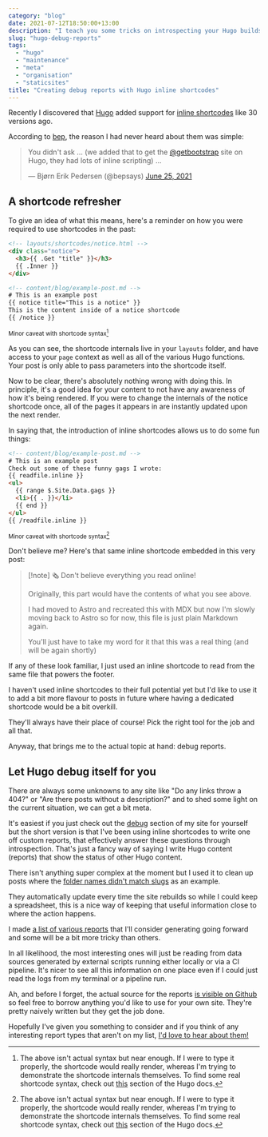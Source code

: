 ```yaml
---
category: "blog"
date: 2021-07-12T18:50:00+13:00
description: "I teach you some tricks on introspecting your Hugo builds"
slug: "hugo-debug-reports"
tags:
  - "hugo"
  - "maintenance"
  - "meta"
  - "organisation"
  - "staticsites"
title: "Creating debug reports with Hugo inline shortcodes"
---
```


Recently I discovered that [Hugo](https://gohugo.io) added support for [inline shortcodes](https://gohugo.io/templates/shortcode-templates/) like 30 versions ago.

According to [bep](https://github.com/bep), the reason I had never heard about them was simple:

<blockquote class="twitter-tweet" data-lang="en" data-dnt="true" data-theme="light"><p lang="en" dir="ltr">You didn&#39;t ask ... (we added that to get the <a href="https://twitter.com/getbootstrap?ref_src=twsrc%5Etfw">@getbootstrap</a> site on Hugo, they had lots of inline scripting) ...</p>&mdash; Bjørn Erik Pedersen (@bepsays) <a href="https://twitter.com/bepsays/status/1408348824083615745?ref_src=twsrc%5Etfw">June 25, 2021</a></blockquote> <script async src="https://platform.twitter.com/widgets.js" charset="utf-8"></script>

## A shortcode refresher

To give an idea of what this means, here's a reminder on how you were required to use shortcodes in the past:

```html
<!-- layouts/shortcodes/notice.html -->
<div class="notice">
  <h3>{{ .Get "title" }}</h3>
  {{ .Inner }}
</div>

<!-- content/blog/example-post.md -->
# This is an example post
{{ notice title="This is a notice" }}
This is the content inside of a notice shortcode
{{ /notice }}
```

<sup>Minor caveat with shortcode syntax[^syntax]</sup>

As you can see, the shortcode internals live in your `layouts` folder, and have access to your `page` context as well as all of the various Hugo functions. Your post is only able to pass parameters into the shortcode itself.

Now to be clear, there's absolutely nothing wrong with doing this. In principle, it's a good idea for your content to not have any awareness of how it's being rendered. If you were to change the internals of the notice shortcode once, all of the pages it appears in are instantly updated upon the next render.

In saying that, the introduction of inline shortcodes allows us to do some fun things:

```html
<!-- content/blog/example-post.md -->
# This is an example post
Check out some of these funny gags I wrote:
{{ readfile.inline }}
<ul>
  {{ range $.Site.Data.gags }}
  <li>{{ . }}</li>
  {{ end }}
</ul>
{{ /readfile.inline }}
```

<sup>Minor caveat with shortcode syntax[^syntax]</sup>

Don't believe me? Here's that same inline shortcode embedded in this very post:

> [!note] 🗞️ Don't believe everything you read online!
>
> Originally, this part would have the contents of what you see above.
> 
> I had moved to Astro and recreated this with MDX but now I'm slowly moving back to Astro so for now, this file is just plain Markdown again.
>
> You'll just have to take my word for it that this was a real thing (and will be again shortly)

If any of these look familiar, I just used an inline shortcode to read from the same file that powers the footer.

I haven't used inline shortcodes to their full potential yet but I'd like to use it to add a bit more flavour to posts in future where having a dedicated shortcode would be a bit overkill.

They'll always have their place of course! Pick the right tool for the job and all that.

Anyway, that brings me to the actual topic at hand: debug reports.

## Let Hugo debug itself for you

There are always some unknowns to any site like "Do any links throw a 404?" or "Are there posts without a description?" and to shed some light on the current situation, we can get a bit meta.

It's easiest if you just check out the [debug](/debug) section of my site for yourself but the short version is that I've been using inline shortcodes to write one off custom reports, that effectively answer these questions through introspection. That's just a fancy way of saying I write Hugo content (reports) that show the status of other Hugo content.

There isn't anything super complex at the moment but I used it to clean up posts where the [folder names didn't match slugs](https://utf9k.net/debug/file-url-match/) as an example.

They automatically update every time the site rebuilds so while I could keep a spreadsheet, this is a nice way of keeping that useful information close to where the action happens.

I made [a list of various reports](https://utf9k.net/debug/reports-todo/) that I'll consider generating going forward and some will be a bit more tricky than others.

In all likelihood, the most interesting ones will just be reading from data sources generated by external scripts running either locally or via a CI pipeline. It's nicer to see all this information on one place even if I could just read the logs from my terminal or a pipeline run.

Ah, and before I forget, the actual source for the reports [is visible on Github](https://github.com/marcus-crane/utf9k/tree/main/content/debug) so feel free to borrow anything you'd like to use for your own site. They're pretty naively written but they get the job done.

Hopefully I've given you something to consider and if you think of any interesting report types that aren't on my list, [I'd love to hear about them!](mailto:hello@utf9k.net)

[^syntax]: The above isn't actual syntax but near enough. If I were to type it properly, the shortcode would really render, whereas I'm trying to demonstrate the shortcode internals themselves. To find some real shortcode syntax, check out [this](https://gohugo.io/templates/shortcode-templates/) section of the Hugo docs.
